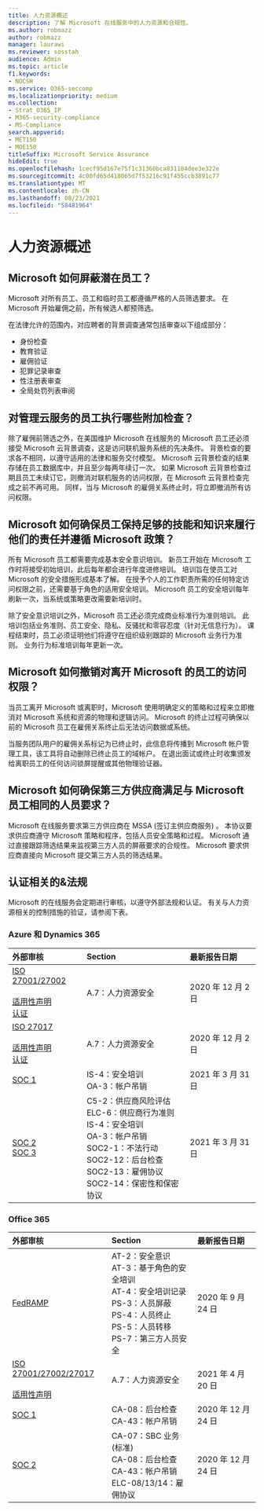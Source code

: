 ```yaml
---
title: 人力资源概述
description: 了解 Microsoft 在线服务中的人力资源和合规性。
ms.author: robmazz
author: robmazz
manager: laurawi
ms.reviewer: sosstah
audience: Admin
ms.topic: article
f1.keywords:
- NOCSH
ms.service: O365-seccomp
ms.localizationpriority: medium
ms.collection:
- Strat_O365_IP
- M365-security-compliance
- MS-Compliance
search.appverid:
- MET150
- MOE150
titleSuffix: Microsoft Service Assurance
hideEdit: true
ms.openlocfilehash: 1cecf95d167e75f1c31360bca831184dee3e322e
ms.sourcegitcommit: 4c00fd65d418065d7f53216c91f455ccb3891c77
ms.translationtype: MT
ms.contentlocale: zh-CN
ms.lasthandoff: 08/23/2021
ms.locfileid: "58481964"
---
```

# <a name="human-resources-overview"></a>人力资源概述

## <a name="how-does-microsoft-screen-prospective-employees"></a>Microsoft 如何屏蔽潜在员工？

Microsoft 对所有员工、员工和临时员工都遵循严格的人员筛选要求。 在 Microsoft 开始雇佣之前，所有候选人都预筛选。

在法律允许的范围内，对应聘者的背景调查通常包括审查以下组成部分：

- 身份检查
- 教育验证
- 雇佣验证
- 犯罪记录审查
- 性注册表审查
- 全局处罚列表审阅

## <a name="what-additional-checks-are-performed-for-employees-that-manage-cloud-services"></a>对管理云服务的员工执行哪些附加检查？

除了雇佣前筛选之外，在美国维护 Microsoft 在线服务的 Microsoft 员工还必须接受 Microsoft 云背景调查，这是访问联机服务系统的先决条件。 背景检查的要求各不相同，以遵守适用的法律和服务交付模型。 Microsoft 云背景检查的结果存储在员工数据库中，并且至少每两年续订一次。 如果 Microsoft 云背景检查过期且员工未续订它，则撤消对联机服务的访问权限，在 Microsoft 云背景检查完成之前不再可用。 同样，当与 Microsoft 的雇佣关系终止时，将立即撤消所有访问权限。

## <a name="how-does-microsoft-ensure-employees-maintain-sufficient-skills-and-knowledge-to-perform-their-responsibilities-and-follow-microsoft-policies"></a>Microsoft 如何确保员工保持足够的技能和知识来履行他们的责任并遵循 Microsoft 政策？

所有 Microsoft 员工都需要完成基本安全意识培训。 新员工开始在 Microsoft 工作时将接受初始培训，此后每年都会进行年度进修培训。 培训旨在使员工对 Microsoft 的安全措施形成基本了解。 在授予个人的工作职责所需的任何特定访问权限之前，还需要基于角色的适用安全培训。 Microsoft 员工的安全培训每年刷新一次，当系统或策略更改需要新培训时。

除了安全意识培训之外，Microsoft 员工还必须完成商业标准行为准则培训。 此培训包括业务准则、员工安全、隐私、反骚扰和零容忍度（针对无信息行为）。 课程结束时，员工必须证明他们将遵守在组织级别跟踪的 Microsoft 业务行为准则。 业务行为标准培训每年更新一次。

## <a name="how-does-microsoft-revoke-access-for-employees-who-leave-microsoft"></a>Microsoft 如何撤销对离开 Microsoft 的员工的访问权限？

当员工离开 Microsoft 或离职时，Microsoft 使用明确定义的策略和过程来立即撤消对 Microsoft 系统和资源的物理和逻辑访问。 Microsoft 的终止过程可确保以前的 Microsoft 员工在雇佣关系终止后无法访问数据或系统。

当服务团队用户的雇佣关系标记为已终止时，此信息将传播到 Microsoft 帐户管理工具，该工具将自动删除已终止员工的域帐户。 在退出面试或终止时收集颁发给离职员工的任何访问锁屏提醒或其他物理验证器。

## <a name="how-does-microsoft-ensure-third-party-suppliers-meet-the-same-personnel-requirements-as-microsoft-employees"></a>Microsoft 如何确保第三方供应商满足与 Microsoft 员工相同的人员要求？

Microsoft 在线服务要求第三方供应商在 MSSA (签订主供应商服务) 。 本协议要求供应商遵守 Microsoft 策略和程序，包括人员安全策略和过程。 Microsoft 通过直接跟踪筛选结果来监视第三方人员的屏蔽要求的合规性。 Microsoft 要求供应商直接向 Microsoft 提交第三方人员的筛选结果。

## <a name="related-external-regulations--certifications"></a>认证相关的&法规

Microsoft 的在线服务会定期进行审核，以遵守外部法规和认证。 有关与人力资源相关的控制措施的验证，请参阅下表。

### <a name="azure-and-dynamics-365"></a>Azure 和 Dynamics 365

| **外部审核** | **Section** | **最新报告日期** |
|:--------------------|:------------|:-----------------------|  
| [ISO 27001/27002](https://servicetrust.microsoft.com/ViewPage/MSComplianceGuideV3?command=Download&downloadType=Document&downloadId=e9116047-f327-430c-a83f-166b7e561ad6&tab=7027ead0-3d6b-11e9-b9e1-290b1eb4cdeb&docTab=7027ead0-3d6b-11e9-b9e1-290b1eb4cdeb_ISO_Reports) <br><br> [适用性声明](https://servicetrust.microsoft.com/ViewPage/MSComplianceGuideV3?command=Download&downloadType=Document&downloadId=00af6c3e-7f3e-4e0d-8b0e-79f45ef2cef1&tab=7027ead0-3d6b-11e9-b9e1-290b1eb4cdeb&docTab=7027ead0-3d6b-11e9-b9e1-290b1eb4cdeb_ISO_Reports) <br> [认证](https://servicetrust.microsoft.com/ViewPage/MSComplianceGuideV3?command=Download&downloadType=Document&downloadId=d7af5304-3a31-40e6-9abb-e26352305d41&tab=7027ead0-3d6b-11e9-b9e1-290b1eb4cdeb&docTab=7027ead0-3d6b-11e9-b9e1-290b1eb4cdeb_ISO_Reports) | A.7：人力资源安全 | 2020 年 12 月 2 日 |
| [ISO 27017](https://servicetrust.microsoft.com/ViewPage/MSComplianceGuideV3?command=Download&downloadType=Document&downloadId=e9116047-f327-430c-a83f-166b7e561ad6&tab=7027ead0-3d6b-11e9-b9e1-290b1eb4cdeb&docTab=7027ead0-3d6b-11e9-b9e1-290b1eb4cdeb_ISO_Reports) <br><br> [适用性声明](https://servicetrust.microsoft.com/ViewPage/MSComplianceGuideV3?command=Download&downloadType=Document&downloadId=a3bca0ac-867d-4204-b66b-13665f5f1e8d&tab=7027ead0-3d6b-11e9-b9e1-290b1eb4cdeb&docTab=7027ead0-3d6b-11e9-b9e1-290b1eb4cdeb_ISO_Reports) <br> [认证](https://servicetrust.microsoft.com/ViewPage/MSComplianceGuideV3?command=Download&downloadType=Document&downloadId=25718a8a-f34d-41e1-a95a-c49246508787&tab=7027ead0-3d6b-11e9-b9e1-290b1eb4cdeb&docTab=7027ead0-3d6b-11e9-b9e1-290b1eb4cdeb_ISO_Reports) | A.7：人力资源安全 | 2020 年 12 月 2 日 |
| [SOC 1](https://servicetrust.microsoft.com/ViewPage/MSComplianceGuideV3?command=Download&downloadType=Document&downloadId=b8721ebd-af20-42fe-b22f-8332b0a19517&tab=7027ead0-3d6b-11e9-b9e1-290b1eb4cdeb&docTab=7027ead0-3d6b-11e9-b9e1-290b1eb4cdeb_SOC_%2F_SSAE_16_Reports) | IS-4：安全培训 <br> OA-3：帐户吊销 | 2021 年 3 月 31 日 |
| [SOC 2](https://servicetrust.microsoft.com/ViewPage/MSComplianceGuideV3?command=Download&downloadType=Document&downloadId=234a0f57-83c1-4afc-a586-a0e7a59592f7&tab=7027ead0-3d6b-11e9-b9e1-290b1eb4cdeb&docTab=7027ead0-3d6b-11e9-b9e1-290b1eb4cdeb_SOC_%2F_SSAE_16_Reports) <br> [SOC 3](https://servicetrust.microsoft.com/ViewPage/MSComplianceGuideV3?command=Download&downloadType=Document&downloadId=75c8cbf6-e456-473c-a05e-34fea888ec2a&tab=7027ead0-3d6b-11e9-b9e1-290b1eb4cdeb&docTab=7027ead0-3d6b-11e9-b9e1-290b1eb4cdeb_SOC_%2F_SSAE_16_Reports) | C5-2：供应商风险评估 <br> ELC-6：供应商行为准则 <br> IS-4：安全培训 <br> OA-3：帐户吊销 <br> SOC2-1：不法行动 <br> SOC2-12：后台检查 <br> SOC2-13：雇佣协议 <br> SOC2-14：保密性和保密协议 | 2021 年 3 月 31 日 |

### <a name="office-365"></a>Office 365

| **外部审核** | **Section** | **最新报告日期** |
|:--------------------|:------------|:-----------------------|  
| [FedRAMP](https://compliance.microsoft.com/compliancemanager) | AT-2：安全意识 <br> AT-3：基于角色的安全培训 <br> AT-4：安全培训记录 <br> PS-3：人员屏蔽 <br> PS-4：人员终止 <br> PS-5：人员转移 <br> PS-7：第三方人员安全 | 2020 年 9 月 24 日 |
| [ISO 27001/27002/27017](https://servicetrust.microsoft.com/ViewPage/MSComplianceGuideV3?command=Download&downloadType=Document&downloadId=8d625374-4f2d-49f8-9d37-a4281ba98222&tab=7027ead0-3d6b-11e9-b9e1-290b1eb4cdeb&docTab=7027ead0-3d6b-11e9-b9e1-290b1eb4cdeb_ISO_Reports) <br><br> [适用性声明](https://servicetrust.microsoft.com/ViewPage/MSComplianceGuideV3?command=Download&downloadType=Document&downloadId=c0df4ce8-c77e-4183-84eb-c8688470d8b1&tab=7027ead0-3d6b-11e9-b9e1-290b1eb4cdeb&docTab=7027ead0-3d6b-11e9-b9e1-290b1eb4cdeb_ISO_Reports) | A.7：人力资源安全 | 2021 年 4 月 20 日 |
| [SOC 1](https://servicetrust.microsoft.com/ViewPage/MSComplianceGuideV3?command=Download&downloadType=Document&downloadId=90df3f9c-3aaf-4dbf-99d0-ca9f2991721b&tab=7027ead0-3d6b-11e9-b9e1-290b1eb4cdeb&docTab=7027ead0-3d6b-11e9-b9e1-290b1eb4cdeb_SOC_%2F_SSAE_16_Reports) | CA-08：后台检查 <br> CA-43：帐户吊销 | 2020 年 12 月 24 日 |
| [SOC 2](https://servicetrust.microsoft.com/ViewPage/MSComplianceGuideV3?command=Download&downloadType=Document&downloadId=a73c1738-7892-42b7-acd3-87b6371c53f6&tab=7027ead0-3d6b-11e9-b9e1-290b1eb4cdeb&docTab=7027ead0-3d6b-11e9-b9e1-290b1eb4cdeb_SOC_%2F_SSAE_16_Reports) | CA-07：SBC 业务 (标准)  <br> CA-08：后台检查 <br> CA-43：帐户吊销 <br> ELC-08/13/14：雇佣协议 | 2020 年 12 月 24 日 |
